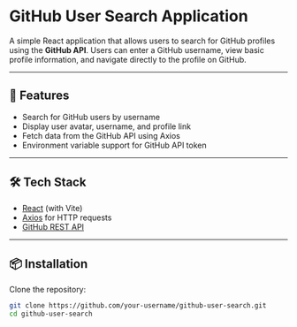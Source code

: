 # GitHub User Search Application

A simple React application that allows users to search for GitHub profiles using the **GitHub API**. Users can enter a GitHub username, view basic profile information, and navigate directly to the profile on GitHub.

---

## 🚀 Features
- Search for GitHub users by username  
- Display user avatar, username, and profile link  
- Fetch data from the GitHub API using Axios  
- Environment variable support for GitHub API token  

---

## 🛠️ Tech Stack
- [React](https://react.dev/) (with Vite)  
- [Axios](https://axios-http.com/) for HTTP requests  
- [GitHub REST API](https://docs.github.com/en/rest)  

---

## 📦 Installation

Clone the repository:
```bash
git clone https://github.com/your-username/github-user-search.git
cd github-user-search
